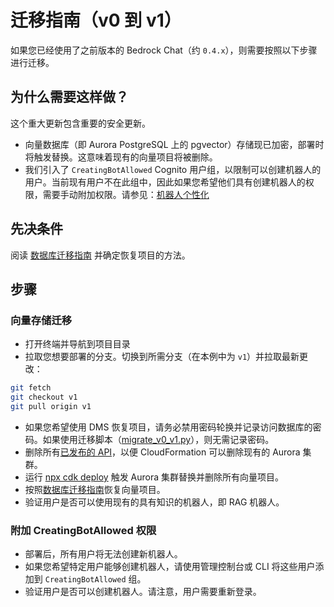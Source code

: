 # 迁移指南（v0 到 v1）

如果您已经使用了之前版本的 Bedrock Chat（约 `0.4.x`），则需要按照以下步骤进行迁移。

## 为什么需要这样做？

这个重大更新包含重要的安全更新。

- 向量数据库（即 Aurora PostgreSQL 上的 pgvector）存储现已加密，部署时将触发替换。这意味着现有的向量项目将被删除。
- 我们引入了 `CreatingBotAllowed` Cognito 用户组，以限制可以创建机器人的用户。当前现有用户不在此组中，因此如果您希望他们具有创建机器人的权限，需要手动附加权限。请参见：[机器人个性化](../../README.md#bot-personalization)

## 先决条件

阅读 [数据库迁移指南](./DATABASE_MIGRATION_zh-CN.md) 并确定恢复项目的方法。

## 步骤

### 向量存储迁移

- 打开终端并导航到项目目录
- 拉取您想要部署的分支。切换到所需分支（在本例中为 `v1`）并拉取最新更改：

```sh
git fetch
git checkout v1
git pull origin v1
```

- 如果您希望使用 DMS 恢复项目，请务必禁用密码轮换并记录访问数据库的密码。如果使用迁移脚本（[migrate_v0_v1.py](./migrate_v0_v1.py)），则无需记录密码。
- 删除所有[已发布的 API](../PUBLISH_API_zh-CN.md)，以便 CloudFormation 可以删除现有的 Aurora 集群。
- 运行 [npx cdk deploy](../README.md#deploy-using-cdk) 触发 Aurora 集群替换并删除所有向量项目。
- 按照[数据库迁移指南](./DATABASE_MIGRATION_zh-CN.md)恢复向量项目。
- 验证用户是否可以使用现有的具有知识的机器人，即 RAG 机器人。

### 附加 CreatingBotAllowed 权限

- 部署后，所有用户将无法创建新机器人。
- 如果您希望特定用户能够创建机器人，请使用管理控制台或 CLI 将这些用户添加到 `CreatingBotAllowed` 组。
- 验证用户是否可以创建机器人。请注意，用户需要重新登录。